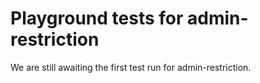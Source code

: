 # Playground tests for admin-restriction
We are still awaiting the first test run for admin-restriction.
